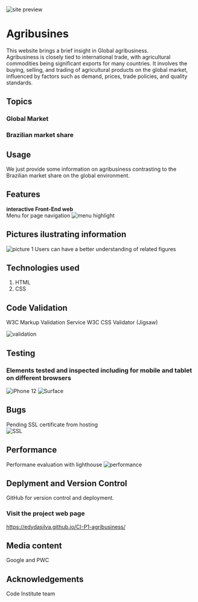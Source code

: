 <img src="images/ami1.PNG" alt="site preview">

# Agribusines

This website brings a brief insight in Global agribusiness.
<br>
Agribusiness is closely tied to international trade, with agricultural commodities being significant exports for many countries. It involves the buying, selling, and trading of agricultural products on the global market, influenced by factors such as demand, prices, trade policies, and quality standards.
<br>

## Topics

### Global Market

### Brazilian market share

## Usage
We just provide some information on agribusiness contrasting to the Brazilian market share on the global environment.

## Features
<b>interactive Front-End web</b>
<br>
Menu for page navigation
<img src="images/pagesnav.PNG" alt="menu highlight">
 <br>

## Pictures ilustrating information
<img src="images/valuechain.PNG" alt="picture 1">
Users can have a better understanding of related figures
<br>

## Technologies used

<ol>
    <li>HTML</li>
    <li>CSS</li>
</ol>



## Code Validation
W3C Markup Validation Service
W3C CSS Validator (Jigsaw)

<img src="images/w3cval.PNG" alt="validation">
<br>

## Testing
### Elements tested and inspected including for mobile and tablet on different browsers 
<img src="images/iphone12.PNG" alt="iPhone 12">
<img src="images/surface.PNG" alt="Surface">

## Bugs
Pending SSL certificate from hosting
<br> 
<img src="images/ssl.PNG" alt="SSL">

## Performance
Performane evaluation with lighthouse
<img src="images/lighthouse.PNG" alt="performance">

##  Deplyment and Version Control

GitHub for version control and deployment.
<br>

### Visit the project web page
https://edydasilva.github.io/CI-P1-agribusiness/


## Media content

Google and PWC

## Acknowledgements

Code Institute team
